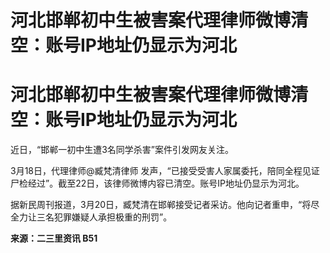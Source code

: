 # 河北邯郸初中生被害案代理律师微博清空：账号IP地址仍显示为河北

# 河北邯郸初中生被害案代理律师微博清空：账号IP地址仍显示为河北

近日，“邯郸一初中生遭3名同学杀害”案件引发网友关注。

3月18日，代理律师@臧梵清律师 发声，“已接受受害人家属委托，陪同全程见证尸检经过”。截至22日，该律师微博内容已清空。账号IP地址仍显示为河北。

据新民周刊报道，3月20日，臧梵清在邯郸接受记者采访。他向记者重申，“将尽全力让三名犯罪嫌疑人承担极重的刑罚”。

**来源：二三里资讯 B51**

